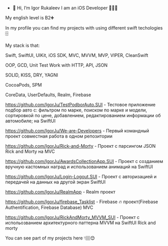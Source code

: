 - 👋 Hi, I’m Igor Rukaleev
I am an iOS Developer 👨🏽‍💻


My english level is B2➕


In my profile you can find my projects with using different swift techologies 🗄



My stack is that:


Swift,
SwiftUI, UIKit, iOS SDK,
MVC, MVVM, MVP, VIPER, CleanSwift

OOP, GCD, Unit Test
Work with HTTP, API, JSON

SOLID, KISS, DRY, YAGNI

CocoaPods, SPM
 
CoreData, UserDefaults, Realm, Firebase


https://github.com/IgorJu/TestPodborAuto.SUI - Тестовое приложение подбор авто с: фильтром по марке, поиском по марке и модели, сортировкой по цене, добавлением, редактированием информации об автомобиле; на SwiftUI

https://github.com/IgorJu/We-are-Developers - Первый командный проект совместная работа в одном репозитории  

https://github.com/IgorJu/Rick-and-Morty - Проект с парсингом JSON Rick and Morty на MVC 

https://github.com/IgorJu/AwardsCollectionApp.SUI - Проект с созданием вручную кастомных наград и использованием анимаций на SwiftUI

https://github.com/IgorJu/Login-Logout.SUI - Проект с авторизацией и передачей на данных на другой экран SwiftUI 

https://github.com/IgorJu/RealmApp - Realm проект 


https://github.com/IgorJu/firebase_Tasklist - Firebase 🔥 проект(Firebase Authentification, Firebase Database) MVC  

https://github.com/IgorJu/RickAndMorty_MVVM_SUI - Проект с испольозванием архитектурного паттерна MVVM на SwiftUI Rick and morty


You can see part of my projects here 👇🏽😊
 

<!---
IgorJu/IgorJu is a ✨ special ✨ repository because its `README.md` (this file) appears on your GitHub profile.
You can click the Preview link to take a look at your changes.
--->
